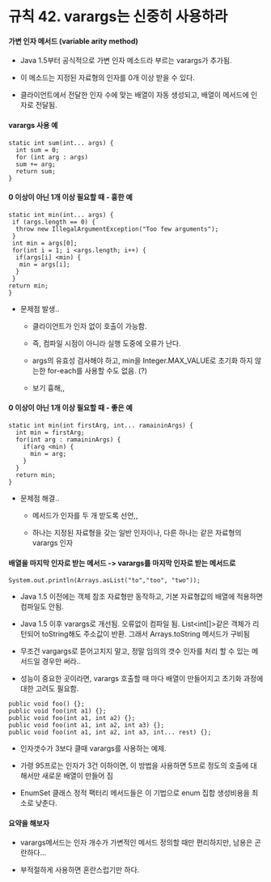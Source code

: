 # 규칙 42. varargs는 신중히 사용하라



#### 가변 인자 메서드 \(variable arity method\)

* Java 1.5부터 공식적으로 가변 인자 메소드라 부르는 varargs가 추가됨.

* 이 메소드는 지정된 자료형의 인자를 0개 이상 받을 수 있다.

* 클라이언트에서 전달한 인자 수에 맞는 배열이 자동 생성되고, 배열이 메서드에 인자로 전달됨.



#### varargs 사용 예

```
static int sum(int... args) {
  int sum = 0;
  for (int arg : args)
  sum += arg;
  return sum;
}
```



#### 0 이상이 아닌 1개 이상 필요할 때 - 흉한 예

```
static int min(int... args) {
 if (args.length == 0) {
  throw new IllegalArgumentException("Too few arguments");
 }
 int min = args[0];
 for(int i = 1; i <args.length; i++) {
  if(args[i] <min) {
   min = args[i];
  }
 }
return min;
}
```

* 문제점 발생..

  * 클라이언트가 인자 없이 호출이 가능함.

  * 즉, 컴파일 시점이 아니라 실행 도중에 오류가 난다.

  * args의 유효성 검사해야 하고, min을 Integer.MAX\_VALUE로 초기화 하지 않는한 for-each를 사용할 수도 없음. \(?\)

  * 보기 흉해,,



#### 0 이상이 아닌 1개 이상 필요할 때 - 좋은 예

```
static int min(int firstArg, int... ramaininArgs) {
  int min = firstArg;
  for(int arg : ramaininArgs) {
    if(arg <min) {
      min = arg;
    }
  }
  return min;
}
```

* 문제점 해결..

  * 메서드가 인자를 두 개 받도록 선언,,

  * 하나는 지정된 자료형을 갖는 일반 인자이나, 다른 하나는 같은 자료형의 varargs 인자



#### 배열을 마지막 인자로 받는 메서드 -&gt; varargs를 마지막 인자로 받는 메서드로

```
System.out.println(Arrays.asList("to","too", "two"));
```

* Java 1.5 이전에는 객체 참조 자료형만 동작하고, 기본 자료형값의 배열에 적용하면 컴파일도 안됨.

* Java 1.5 이후 varargs로 개선됨. 오류없이 컴파일 됨. List&lt;int\[\]&gt;같은 객체가 리턴되어 toString해도 주소값이 반환. 그래서 Arrays.toString 메서드가 구비됨

* 무조건 vargargs로 뜯어고치지 말고, 정말 임의의 갯수 인자를 처리 할 수 있는 메서드일 경우만 써라..

* 성능이 중요한 곳이라면, varargs 호출할 때 마다 배열이 만들어지고 초기화 과정에 대한 고려도 필요함.

```
public void foo() {};
public void foo(int a1) {};
public void foo(int a1, int a2) {};
public void foo(int a1, int a2, int a3) {};
public void foo(int a1, int a2, int a3, int... rest) {};
```

* 인자갯수가 3보다 클때 varargs를 사용하는 예제.

* 가령 95프로는 인자가 3건 이하이면, 이 방법을 사용하면 5프로 정도의 호출에 대해서만 새로운 배열이 만들어 짐

* EnumSet 클래스 정적 팩터리 메서드들은 이 기법으로 enum 집합 생성비용을 최소로 낮춘다.



#### 요약을 해보자

* varargs메서드는 인자 개수가 가변적인 메서드 정의할 때만 편리하지만, 남용은 곤란하다...

* 부적절하게 사용하면 혼란스럽기만 하다.

  


